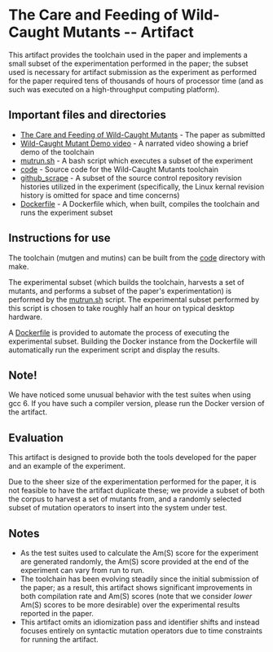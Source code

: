 # The Care and Feeding of Wild-Caught Mutants -- Artifact

This artifact provides the toolchain used in the paper and implements a
small subset of the experimentation performed in the paper; the subset used 
is necessary for artifact submission as the
experiment as performed for the paper required tens of thousands of hours
of processor time (and as such was executed on a high-throughput computing
platform).

## Important files and directories
  * [The Care and Feeding of Wild-Caught Mutants](paper.pdf) - The paper as submitted
  *	[Wild-Caught Mutant Demo video](wcm_demo.mp4) - A narrated video showing a brief demo of the toolchain
  * [mutrun.sh](mutrun.sh) - A bash script which executes a subset of the experiment
  * [code](code) - Source code for the Wild-Caught Mutants toolchain
  * [github_scrape](github_scrape) - A subset of the source 
	control repository revision histories utilized in the experiment (specifically, the Linux kernal revision history is omitted for space and time concerns)
  * [Dockerfile](Dockerfile) - A Dockerfile which, when built, compiles the toolchain and runs the experiment subset

## Instructions for use

The toolchain (mutgen and mutins) can be built from the [code](code) directory 
with make.

The experimental subset (which builds the toolchain, harvests a set of mutants, 
and performs a subset of the paper's experimentation) is performed by the 
[mutrun.sh](mutrun.sh) script.  The experimental subset 
performed by this script is chosen to take roughly half an hour on
typical desktop hardware.

A [Dockerfile](Dockerfile) is provided to automate the 
process of executing the experimental subset.  Building the Docker
instance from the Dockerfile will automatically run the experiment script 
and display the results.

## Note!

We have noticed some unusual behavior with the test suites when using gcc 6.  If you have such a compiler version, please run the Docker version of the artifact.

## Evaluation

This artifact is designed to provide both the tools developed for the paper and an
	example of the experiment.

Due to the sheer size of the experimentation performed for the paper, it is not
	feasible to have the artifact duplicate these; we provide a subset of both the 
	corpus to harvest a set of mutants from, and a randomly selected subset of 
	mutation operators to insert into the system under test.

## Notes

  * As the test suites used to calculate the Am(S) score for the experiment
	are generated randomly, the Am(S) score provided at the end of the 
	experiment can vary from run to run.
  * The toolchain has been evolving steadily since the initial submission
	of the paper; as a result, this artifact shows significant improvements
	in both compilation rate and Am(S) scores (note that we consider
	*lower* Am(S) scores to be more desirable)
	over the experimental results reported in the paper.
  * This artifact omits an idiomization pass and identifier shifts and
	instead focuses entirely on syntactic mutation operators due to 
	time constraints for running the artifact.
